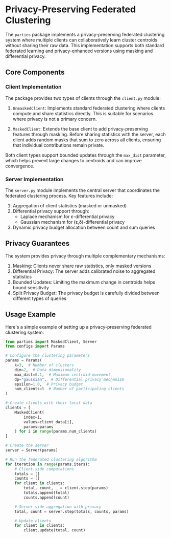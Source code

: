 # Privacy-Preserving Federated Clustering

The `parties` package implements a privacy-preserving federated clustering system where multiple clients can
collaboratively learn cluster centroids without sharing their raw data. This implementation supports both standard
federated learning and privacy-enhanced versions using masking and differential privacy.

## Core Components

### Client Implementation

The package provides two types of clients through the `client.py` module:

1. `UnmaskedClient`: Implements standard federated clustering where clients compute and share statistics directly. This
   is suitable for scenarios where privacy is not a primary concern.

2. `MaskedClient`: Extends the base client to add privacy-preserving features through masking. Before sharing statistics
   with the server, each client adds random masks that sum to zero across all clients, ensuring that individual
   contributions remain private.

Both client types support bounded updates through the `max_dist` parameter, which helps prevent large changes to
centroids and can improve convergence.

### Server Implementation

The `server.py` module implements the central server that coordinates the federated clustering process. Key features
include:

1. Aggregation of client statistics (masked or unmasked)
2. Differential privacy support through:
    - Laplace mechanism for ε-differential privacy
    - Gaussian mechanism for (ε,δ)-differential privacy
3. Dynamic privacy budget allocation between count and sum queries

## Privacy Guarantees

The system provides privacy through multiple complementary mechanisms:

1. Masking: Clients never share raw statistics, only masked versions
2. Differential Privacy: The server adds calibrated noise to aggregated statistics
3. Bounded Updates: Limiting the maximum change in centroids helps bound sensitivity
4. Split Privacy Budget: The privacy budget is carefully divided between different types of queries

## Usage Example

Here's a simple example of setting up a privacy-preserving federated clustering system:

```python
from parties import MaskedClient, Server
from configs import Params

# Configure the clustering parameters
params = Params(
    k=3,  # Number of clusters
    dim=2,  # Data dimensionality
    max_dist=0.1,  # Maximum centroid movement
    dp="gaussian",  # Differential privacy mechanism
    epsilon=1.0,  # Privacy budget
    num_clients=5  # Number of participating clients
)

# Create clients with their local data
clients = [
    MaskedClient(
        index=i,
        values=client_data[i],
        params=params
    ) for i in range(params.num_clients)
]

# Create the server
server = Server(params)

# Run the federated clustering algorithm
for iteration in range(params.iters):
    # Client-side computations
    totals = []
    counts = []
    for client in clients:
        total, count, _ = client.step(params)
        totals.append(total)
        counts.append(count)

    # Server-side aggregation with privacy
    total, count = server.step(totals, counts, params)

    # Update clients
    for client in clients:
        client.update(total, count)
```